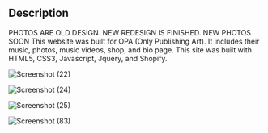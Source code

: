 ## Description
PHOTOS ARE OLD DESIGN. NEW REDESIGN IS FINISHED. NEW PHOTOS SOON
This website was built for OPA (Only Publishing Art). It includes their music, photos, music videos, shop, and bio page. This site was built with HTML5, CSS3, Javascript, Jquery, and Shopify.

![Screenshot (22)](https://user-images.githubusercontent.com/43353267/140971983-a5a61133-f4aa-432f-858f-b653b94b204e.png)

![Screenshot (24)](https://user-images.githubusercontent.com/43353267/140972115-d1b43afd-eb5f-4316-a7f7-292ef7096337.png)

![Screenshot (25)](https://user-images.githubusercontent.com/43353267/140972219-2f1864a7-2c9f-4b4a-aac4-b4300510abba.png)

![Screenshot (83)](https://user-images.githubusercontent.com/43353267/68256847-1e742580-ffe6-11e9-81ee-0f86fc6b5618.png)

